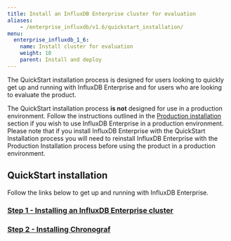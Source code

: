 ```yaml
---
title: Install an InfluxDB Enterprise cluster for evaluation
aliases:
    - /enterprise_influxdb/v1.6/quickstart_installation/
menu:
  enterprise_influxdb_1_6:
    name: Install cluster for evaluation
    weight: 10
    parent: Install and deploy
---
```


The QuickStart installation process is designed for users looking to quickly get up and running with InfluxDB Enterprise and for users who are looking to evaluate the product.

The QuickStart installation process **is not** designed for use
in a production environment.
Follow the instructions outlined in the [Production installation](/enterprise_influxdb/v1.6/install-and-deploy/production_installation/) section
if you wish to use InfluxDB Enterprise in a production environment.
Please note that if you install InfluxDB Enterprise with the QuickStart Installation process you
will need to reinstall InfluxDB Enterprise with the Production Installation
process before using the product in a production environment.

## QuickStart installation

Follow the links below to get up and running with InfluxDB Enterprise.

### [Step 1 - Installing an InfluxDB Enterprise cluster](/enterprise_influxdb/v1.6/install-and-deploy/quickstart_installation/cluster_installation/)
### [Step 2 - Installing Chronograf](/enterprise_influxdb/v1.6/install-and-deploy/quickstart_installation/chrono_install/)
